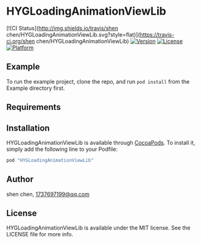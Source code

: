# HYGLoadingAnimationViewLib

[![CI Status](http://img.shields.io/travis/shen chen/HYGLoadingAnimationViewLib.svg?style=flat)](https://travis-ci.org/shen chen/HYGLoadingAnimationViewLib)
[![Version](https://img.shields.io/cocoapods/v/HYGLoadingAnimationViewLib.svg?style=flat)](http://cocoapods.org/pods/HYGLoadingAnimationViewLib)
[![License](https://img.shields.io/cocoapods/l/HYGLoadingAnimationViewLib.svg?style=flat)](http://cocoapods.org/pods/HYGLoadingAnimationViewLib)
[![Platform](https://img.shields.io/cocoapods/p/HYGLoadingAnimationViewLib.svg?style=flat)](http://cocoapods.org/pods/HYGLoadingAnimationViewLib)

## Example

To run the example project, clone the repo, and run `pod install` from the Example directory first.

## Requirements

## Installation

HYGLoadingAnimationViewLib is available through [CocoaPods](http://cocoapods.org). To install
it, simply add the following line to your Podfile:

```ruby
pod "HYGLoadingAnimationViewLib"
```

## Author

shen chen, 1737697199@qq.com

## License

HYGLoadingAnimationViewLib is available under the MIT license. See the LICENSE file for more info.
